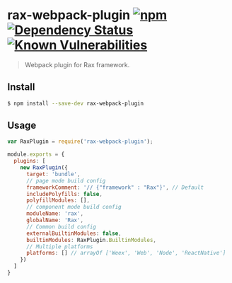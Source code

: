 # rax-webpack-plugin [![npm](https://img.shields.io/npm/v/rax-webpack-plugin.svg)](https://www.npmjs.com/package/rax-webpack-plugin) [![Dependency Status](https://david-dm.org/alibaba/rax.svg?path=packages/rax-webpack-plugin)](https://david-dm.org/alibaba/rax.svg?path=packages/rax-webpack-plugin) [![Known Vulnerabilities](https://snyk.io/test/npm/rax-webpack-plugin/badge.svg)](https://snyk.io/test/npm/rax-webpack-plugin)

> Webpack plugin for Rax framework.

## Install

```sh
$ npm install --save-dev rax-webpack-plugin
```

## Usage

```javascript
var RaxPlugin = require('rax-webpack-plugin');

module.exports = {
  plugins: [
    new RaxPlugin({
      target: 'bundle',
      // page mode build config
      frameworkComment: '// {"framework" : "Rax"}', // Default
      includePolyfills: false,
      polyfillModules: [],
      // component mode build config
      moduleName: 'rax',
      globalName: 'Rax',
      // Common build config
      externalBuiltinModules: false,
      builtinModules: RaxPlugin.BuiltinModules,
      // Multiple platforms
      platforms: [] // arrayOf ['Weex', 'Web', 'Node', 'ReactNative']
    })
  ]
}
```
